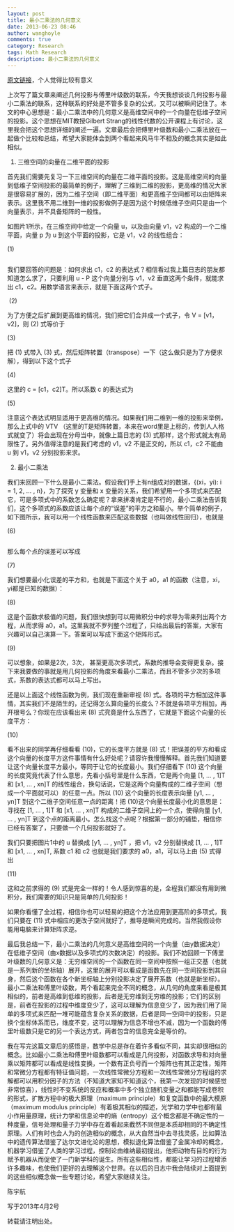 ```yaml
---
layout: post
title: 最小二乘法的几何意义
date: 2013-06-23 08:46
author: wanghoyle
comments: true
category: Research
tags: Math Research
description: 最小二乘法的几何意义
---
```

<a href="http://blog.renren.com/blog/328363821/899582943?bfrom=010203041" target="_blank">原文链接</a>，个人觉得比较有意义

上次写了篇文章来阐述几何投影与傅里叶级数的联系，今天我想谈谈几何投影与最小二乘法的联系，这种联系的好处是不管多复杂的公式，又可以被瞬间记住了。本文的中心思想是：最小二乘法中的几何意义是高维空间中的一个向量在低维子空间的投影。这个思想在MIT教授Gilbert Strang的线性代数的公开课程上有讨论，这里我会把这个思想详细的阐述一遍。文章最后会把傅里叶级数和最小二乘法放在一起做个比较和总结，希望大家能体会到两个看起来风马牛不相及的概念其实是如此相似。

1. 三维空间的向量在二维平面的投影

首先我们需要先复习一下三维空间的向量在二维平面的投影。这是高维空间的向量到低维子空间投影的最简单的例子，理解了三维到二维的投影，更高维的情况大家是很容易扩展的，因为二维子空间（即二维平面）和更高维子空间都可以由矩阵来表示。这里我不用二维到一维的投影做例子是因为这个时候低维子空间只是由一个向量表示，并不具备矩阵的一般性。

如图片1所示，在三维空间中给定一个向量 u，以及由向量 v1，v2 构成的一个二维平面，向量 p 为 u 到这个平面的投影，它是 v1，v2 的线性组合：

<img title="photo-media" src="http://fmn.rrimg.com/fmn060/20130402/1100/original_UuEx_3e4d00001258118c.jpg" alt="" border="0" />(1)

<img title="photo-media" src="http://fmn.rrimg.com/fmn058/20130402/1100/original_HSQV_599b000012b0125d.jpg" alt="" border="0" />

我们要回答的问题是：如何求出 c1，c2 的表达式？相信看过我上篇日志的朋友都知道怎么求了，只要利用 u - P 这个向量分别与 v1，v2 垂直这两个条件，就能求出 c1，c2。用数学语言来表示，就是下面这两个式子。

<img title="photo-media" src="http://fmn.rrimg.com/fmn060/20130402/1055/original_gfRv_5c23000012af125b.jpg" alt="" border="0" /> (2)

为了方便之后扩展到更高维的情况，我们把它们合并成一个式子，令 V = [v1，v2]，则 (2) 式等价于

<img title="photo-media" src="http://fmn.rrimg.com/fmn060/20130402/1100/original_eqqc_590b0000128f125d.jpg" alt="" border="0" />(3)

把 (1) 式带入 (3) 式，然后矩阵转置（transpose）一下（这么做只是为了方便求解），得到以下这个式子

<img title="photo-media" src="http://fmn.rrimg.com/fmn063/20130402/1100/original_Q6Zm_2ae1000012781191.jpg" alt="" border="0" />(4)

这里的 c = [c1，c2]T。所以系数 c 的表达式为

<img title="photo-media" src="http://fmn.rrfmn.com/fmn059/20130402/1100/original_8koI_6ee100001293125c.jpg" alt="" border="0" />(5)

注意这个表达式明显适用于更高维的情况。如果我们用二维到一维的投影来举例，那么上式中的 VTV （这里的T是矩阵转置，本来在word里是上标的，传到人人格式就变了）将会出现在分母当中，就像上篇日志的 (3) 式那样，这个形式就太有局限性了。另外值得注意的是我们考虑的 v1，v2 不是正交的，所以 c1，c2 不能由 u 到 v1，v2 分别投影来求。

2. 最小二乘法

我们来回顾一下什么是最小二乘法。假设我们手上有n组成对的数据，{(xi，yi): i = 1, 2, ... , n}，为了探究 y 变量和 x 变量的关系，我们希望用一个多项式来匹配它，可是多项式中的系数怎么确定呢？拿来拼凑肯定是不行的，最小二乘法告诉我们，这个多项式的系数应该让每个点的“误差”的平方之和最小。举个简单的例子，如下图所示，我可以用一个线性函数来匹配这些数据（也叫做线性回归），也就是

<img title="photo-media" src="http://fmn.xnpic.com/fmn057/20130402/1100/original_Xsxk_3c35000013431190.jpg" alt="" border="0" />(6)

<img title="photo-media" src="http://fmn.rrimg.com/fmn062/20130402/1100/original_YPrr_2a8c0000128a1191.jpg" alt="" border="0" />

那么每个点的误差可以写成

<img title="photo-media" src="http://fmn.rrfmn.com/fmn059/20130402/1055/original_61Qn_5b73000012e7125b.jpg" alt="" border="0" />(7)

我们想要最小化误差的平方和，也就是下面这个关于 a0，a1 的函数（注意，xi，yi都是已知的数据）：

<img title="photo-media" src="http://fmn.rrfmn.com/fmn059/20130402/1100/original_BcO1_069f00001370118f.jpg" alt="" border="0" />(8)

这是个函数求极值的问题，我们很快想到可以用微积分中的求导为零来列出两个方程，从而求得 a0，a1。这里我就不罗列整个过程了，只给出最后的答案，大家有兴趣可以自己演算一下。答案可以写成下面这个矩阵形式。

<img title="photo-media" src="http://fmn.rrimg.com/fmn061/20130402/1100/original_ucFx_3d0a0000131f1190.jpg" alt="" border="0" />(9)

可以想象，如果是2次，3次， 甚至更高次多项式，系数的推导会变得更复杂。接下来我要做的事就是用几何投影的角度来看最小二乘法，而且不管多少次的多项式，系数的表达式都可以马上写出。

还是以上面这个线性函数为例，我们现在重新审视 (8) 式。各项的平方相加这件事情，其实我们不是陌生的，还记得怎么算向量的长度么？不就是各项平方相加，再开根号么？你现在应该看出来 (8) 式究竟是什么东西了，它就是下面这个向量的长度平方：

<img title="photo-media" src="http://fmn.rrimg.com/fmn064/20130402/1100/original_tKK5_3d7d0000126f118c.jpg" alt="" border="0" />(10)

看不出来的同学再仔细看看 (10)，它的长度平方就是 (8) 式！把误差的平方和看成这个向量的长度平方这件事情有什么好处呢？请容许我慢慢解释。首先我们知道要让这个向量长度平方最小，等同于让它的长度最小。我们仔细看下 (10) 这个向量的长度究竟代表了什么意思，先看小括号里是什么东西，它是两个向量 [1, ... , 1]T 和 [x1, ... , xn]T 的线性组合，换句话说，它是这两个向量构成的二维子空间（想成一个平面就可以）的任意一点。所以 (10) 这个向量的长度表示向量 [y1, ... , yn]T 到这个二维子空间任意一点的距离！把 (10)这个向量长度最小化的意思是：寻找在 [1, ... , 1]T 和 [x1, ... , xn]T 构成的二维子空间上的一个点，使得向量 [y1, ... , yn]T 到这个点的距离最小。怎么找这个点呢？根据第一部分的铺垫，相信你已经有答案了，只要做一个几何投影就好了。

我们只要把图片1中的 u 替换成 [y1, ... , yn]T ，把 v1，v2 分别替换成 [1, ... , 1]T 和 [x1, ... , xn]T, 系数 c1 和 c2 也就是我们要求的 a0，a1，可以马上由 (5) 式得出

<img title="photo-media" src="http://fmn.rrimg.com/fmn065/20130402/1055/original_S38W_5b83000012b1125b.jpg" alt="" border="0" />(11)

这和之前求得的 (9) 式是完全一样的！令人感到惊喜的是，全程我们都没有用到微积分，我们需要的知识只是简单的几何投影！

如果你看懂了全过程，相信你也可以轻易的把这个方法应用到更高阶的多项式，我们只要在 (11) 式中相应的更改子空间就好了，推导是瞬间完成的。当然我假设你能用电脑来计算矩阵求逆。

最后我总结一下，最小二乘法的几何意义是高维空间的一个向量（由y数据决定）在低维子空间（由x数据以及多项式的次数决定）的投影。我们不妨回顾一下傅里叶级数的几何意义是：无穷维空间的一个函数在同一空间中按照一组正交基（也就是一系列新的坐标轴）展开，这里的展开可以看成是函数先在同一空间投影到其自身，然后这个函数在各个新坐标轴上分别投影决定了展开系数（也就是新坐标）。最小二乘法和傅里叶级数，两个看起来完全不同的概念，从几何的角度来看是极其相似的，前者是高维到低维的投影，后者是无穷维到无穷维的投影；它们的区别是，前者在投影的过程中维度变少了，这可以理解为信息变少了，因为我们用了简单的多项式来匹配一堆可能蕴含复杂关系的数据，后者是同一空间中的投影，只是换个坐标体系而已，维度不变，这可以理解为信息不增也不减，因为一个函数的傅里叶级数只是它的另一个表达方式，两者包含的信息完全是等价的。

我在写完这篇文章后的感悟是，数学中总是存在着许多看似不同，其实却很相似的概念。比如最小二乘法和傅里叶级数都可以看成是几何投影，对函数求导和对向量乘以矩阵都可以看成是线性变换，一个数有正负号而一个矩阵也有其正定性，矩阵和常微分方程都有特征值问题，一次线性常微分方程和一次线性常微分方程组的求解都可以用积分因子的方法（不知道大家知不知道这个，我第一次发现的时候感觉非常惊喜），线性时不变系统的反应和概率中多个独立随机变量之和都能写成卷积的形式，扩散方程中的极大原理（maximum principle）和复变函数中的最大模原（maximum modulus principle）有着极其相似的描述，光学和力学中也都有最小作用量原理，统计力学和信息论中的熵（entropy）这个概念都是不确定性的一种度量，信号处理和量子力学中存在着看起来截然不同但是本质却相同的不确定性原理。人们有时也会人为的创造相似的概念，从大自然当中去寻找灵感，比如算法中的遗传算法借鉴了达尔文进化论的思想，模拟退化算法借鉴了金属冷却的概念，机器学习借鉴了人类的学习过程，控制论由维纳最初提出，他把动物有目的的行为赋予机器从而促使了一门新学科的诞生。所有这些相似性，都能让学习的过程增添许多趣味，也使我们更好的去理解这个世界。在以后的日志中我会陆续对上面提到的这些相似概念做一些专题讨论，希望大家继续关注。

陈宇航

写于2013年4月2号

转载请注明出处。

